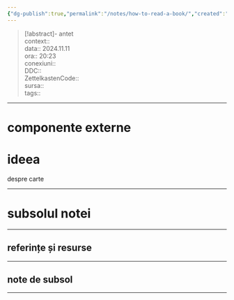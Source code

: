 ```yaml
---
{"dg-publish":true,"permalink":"/notes/how-to-read-a-book/","created":"2024-12-28T15:39:10.117+02:00","updated":"2024-12-29T17:07:56.511+02:00"}
---
```


> [!abstract]- antet  
> context::  
> data:: 2024.11.11  
> ora:: 20:23  
> conexiuni::  
> DDC::  
> ZettelkastenCode::  
> sursa::  
> tags::  


---

# componente externe


# ideea

despre carte


---
# subsolul notei
---
## referințe și resurse


---
## note de subsol
---


